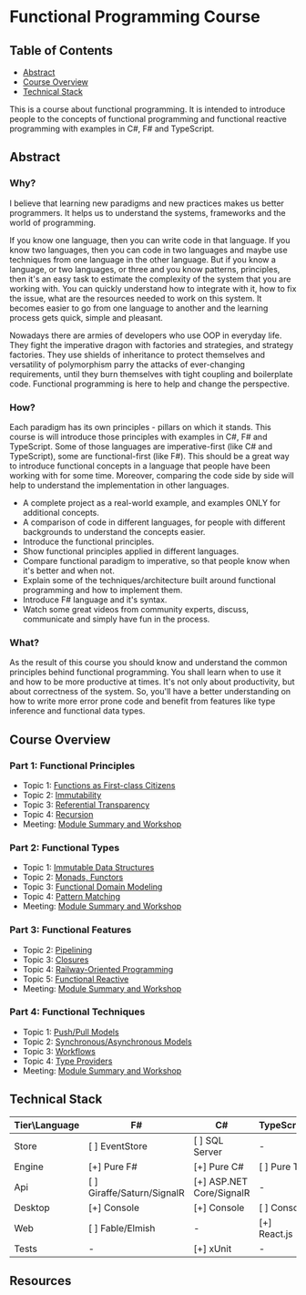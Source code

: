 # Functional Programming Course

## Table of Contents
- [Abstract](#abstract)
- [Course Overview](#course-overview)
- [Technical Stack](#tech-stack)

This is a course about functional programming. It is intended to introduce people to the concepts of functional programming and functional reactive programming with examples in C#, F# and TypeScript.

## Abstract <a name="abstract"></a>

### Why?
I believe that learning new paradigms and new practices makes us better programmers. It helps us to understand the systems, frameworks and the world of programming.

If you know one language, then you can write code in that language. If you know two languages, then you can code in two languages and maybe use techniques from one language in the other language. But if you know a language, or two languages, or three and you know patterns, principles, then it's an easy task to estimate the complexity of the system that you are working with. You can quickly understand how to integrate with it, how to fix the issue, what are the resources needed to work on this system. It becomes easier to go from one language to another and the learning process gets quick, simple and pleasant.

Nowadays there are armies of developers who use OOP in everyday life. They fight the imperative dragon with factories and strategies, and strategy factories. They use shields of inheritance to protect themselves and versatility of polymorphism parry the attacks of ever-changing requirements, until they burn themselves with tight coupling and boilerplate code. Functional programming is here to help and change the perspective.

### How?
Each paradigm has its own principles - pillars on which it stands. This course is will introduce those principles with examples in C#, F# and TypeScript. Some of those languages are imperative-first (like C# and TypeScript), some are functional-first (like F#). This should be a great way to introduce functional concepts in a language that people have been working with for some time. Moreover, comparing the code side by side will help to understand the implementation in other languages.

- A complete project as a real-world example, and examples ONLY for additional concepts.
- A comparison of code in different languages, for people with different backgrounds to understand the concepts easier.
- Introduce the functional principles.
- Show functional principles applied in different languages.
- Compare functional paradigm to imperative, so that people know when it's better and when not.
- Explain some of the techniques/architecture built around functional programming and how to implement them.
- Introduce F# language and it's syntax.
- Watch some great videos from community experts, discuss, communicate and simply have fun in the process.

### What?
As the result of this course you should know and understand the common principles behind functional programming. You shall learn when to use it and how to be more productive at times. It's not only about productivity, but about correctness of the system. So, you'll have a better understanding on how to write more error prone code and benefit from features like type inference and functional data types.

## Course Overview <a name="course-overview"></a>

### Part 1: Functional Principles
- Topic 1: [Functions as First-class Citizens](./part-1/topic-1/README.md)
- Topic 2: [Immutability]()
- Topic 3: [Referential Transparency]()
- Topic 4: [Recursion]()
- Meeting: [Module Summary and Workshop]()
### Part 2: Functional Types
- Topic 1: [Immutable Data Structures]()
- Topic 2: [Monads, Functors]()
- Topic 3: [Functional Domain Modeling]()
- Topic 4: [Pattern Matching]()
- Meeting: [Module Summary and Workshop]()
### Part 3: Functional Features
- Topic 2: [Pipelining]()
- Topic 3: [Closures]()
- Topic 4: [Railway-Oriented Programming]()
- Topic 5: [Functional Reactive]()
- Meeting: [Module Summary and Workshop]()
### Part 4: Functional Techniques
- Topic 1: [Push/Pull Models]()
- Topic 2: [Synchronous/Asynchronous Models]()
- Topic 3: [Workflows]()
- Topic 4: [Type Providers]()
- Meeting: [Module Summary and Workshop]()

## Technical Stack <a name="tech-stack"></a>

|Tier\Language  |F#                         |C#                         |TypeScript     |
|---            |---                        |---                        |---            |
|Store          |[ ] EventStore             |[ ] SQL Server             |-              |
|Engine         |[+] Pure F#                |[+] Pure C#                |[ ] Pure TS    |
|Api            |[ ] Giraffe/Saturn/SignalR |[+] ASP.NET Core/SignalR   |-              |
|Desktop        |[+] Console                |[+] Console                |[ ] Console    |
|Web            |[ ] Fable/Elmish           |-                          |[+] React.js   |
|Tests          |-                          |[+] xUnit                  |-              |


## Resources

